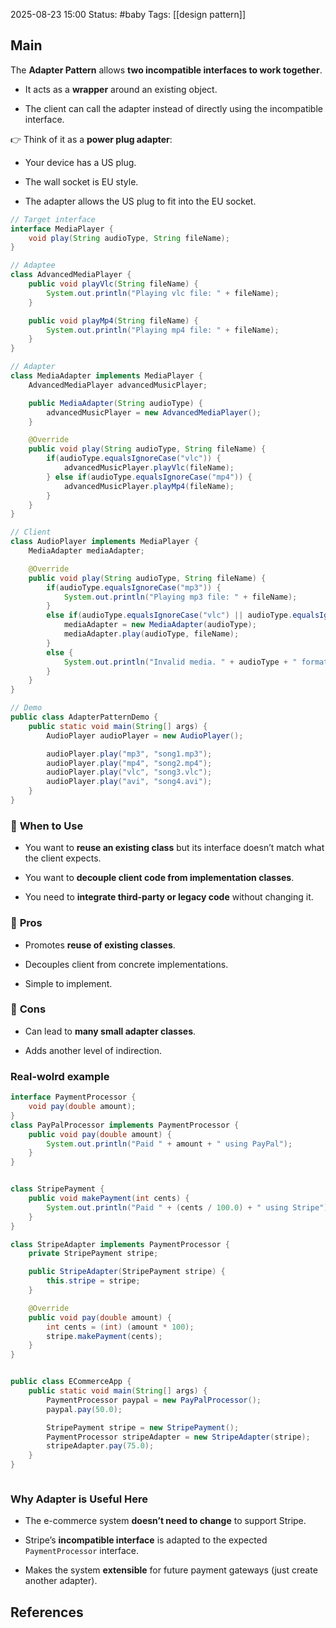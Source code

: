 2025-08-23 15:00
Status: #baby
Tags: [[design pattern]]
## Main

The **Adapter Pattern** allows **two incompatible interfaces to work together**.

- It acts as a **wrapper** around an existing object.
    
- The client can call the adapter instead of directly using the incompatible interface.
    

👉 Think of it as a **power plug adapter**:

- Your device has a US plug.
    
- The wall socket is EU style.
    
- The adapter allows the US plug to fit into the EU socket.

```java
// Target interface
interface MediaPlayer {
    void play(String audioType, String fileName);
}

// Adaptee
class AdvancedMediaPlayer {
    public void playVlc(String fileName) {
        System.out.println("Playing vlc file: " + fileName);
    }

    public void playMp4(String fileName) {
        System.out.println("Playing mp4 file: " + fileName);
    }
}

// Adapter
class MediaAdapter implements MediaPlayer {
    AdvancedMediaPlayer advancedMusicPlayer;

    public MediaAdapter(String audioType) {
        advancedMusicPlayer = new AdvancedMediaPlayer();
    }

    @Override
    public void play(String audioType, String fileName) {
        if(audioType.equalsIgnoreCase("vlc")) {
            advancedMusicPlayer.playVlc(fileName);
        } else if(audioType.equalsIgnoreCase("mp4")) {
            advancedMusicPlayer.playMp4(fileName);
        }
    }
}

// Client
class AudioPlayer implements MediaPlayer {
    MediaAdapter mediaAdapter;

    @Override
    public void play(String audioType, String fileName) {
        if(audioType.equalsIgnoreCase("mp3")) {
            System.out.println("Playing mp3 file: " + fileName);
        } 
        else if(audioType.equalsIgnoreCase("vlc") || audioType.equalsIgnoreCase("mp4")) {
            mediaAdapter = new MediaAdapter(audioType);
            mediaAdapter.play(audioType, fileName);
        } 
        else {
            System.out.println("Invalid media. " + audioType + " format not supported");
        }
    }
}

// Demo
public class AdapterPatternDemo {
    public static void main(String[] args) {
        AudioPlayer audioPlayer = new AudioPlayer();

        audioPlayer.play("mp3", "song1.mp3");
        audioPlayer.play("mp4", "song2.mp4");
        audioPlayer.play("vlc", "song3.vlc");
        audioPlayer.play("avi", "song4.avi");
    }
}

```

### 🔹 **When to Use**

- You want to **reuse an existing class** but its interface doesn’t match what the client expects.
    
- You want to **decouple client code from implementation classes**.
    
- You need to **integrate third-party or legacy code** without changing it.

### 🔹 **Pros**

- Promotes **reuse of existing classes**.
    
- Decouples client from concrete implementations.
    
- Simple to implement.
    

### 🔹 **Cons**

- Can lead to **many small adapter classes**.
    
- Adds another level of indirection.


### Real-wolrd example
```java
interface PaymentProcessor {
    void pay(double amount);
}
class PayPalProcessor implements PaymentProcessor {
    public void pay(double amount) {
        System.out.println("Paid " + amount + " using PayPal");
    }
}


class StripePayment {
    public void makePayment(int cents) {
        System.out.println("Paid " + (cents / 100.0) + " using Stripe");
    }
}

class StripeAdapter implements PaymentProcessor {
    private StripePayment stripe;

    public StripeAdapter(StripePayment stripe) {
        this.stripe = stripe;
    }

    @Override
    public void pay(double amount) {
        int cents = (int) (amount * 100);
        stripe.makePayment(cents);
    }
}


public class ECommerceApp {
    public static void main(String[] args) {
        PaymentProcessor paypal = new PayPalProcessor();
        paypal.pay(50.0);

        StripePayment stripe = new StripePayment();
        PaymentProcessor stripeAdapter = new StripeAdapter(stripe);
        stripeAdapter.pay(75.0);
    }
}



```

### **Why Adapter is Useful Here**

- The e-commerce system **doesn’t need to change** to support Stripe.
    
- Stripe’s **incompatible interface** is adapted to the expected `PaymentProcessor` interface.
    
- Makes the system **extensible** for future payment gateways (just create another adapter).
## References